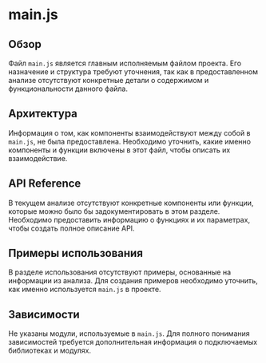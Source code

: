 # main.js

## Обзор
Файл `main.js` является главным исполняемым файлом проекта. Его назначение и структура требуют уточнения, так как в предоставленном анализе отсутствуют конкретные детали о содержимом и функциональности данного файла.

## Архитектура
Информация о том, как компоненты взаимодействуют между собой в `main.js`, не была предоставлена. Необходимо уточнить, какие именно компоненты и функции включены в этот файл, чтобы описать их взаимодействие.

## API Reference
В текущем анализе отсутствуют конкретные компоненты или функции, которые можно было бы задокументировать в этом разделе. Необходимо предоставить информацию о функциях и их параметрах, чтобы создать полное описание API.

## Примеры использования
В разделе использования отсутствуют примеры, основанные на информации из анализа. Для создания примеров необходимо уточнить, как именно используется `main.js` в проекте.

## Зависимости
Не указаны модули, используемые в `main.js`. Для полного понимания зависимостей требуется дополнительная информация о подключаемых библиотеках и модулях.
